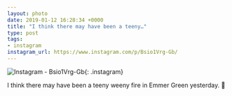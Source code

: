 ```yaml
---
layout: photo
date: 2019-01-12 16:28:34 +0000
title: "I think there may have been a teeny…"
type: post
tags:
- instagram
instagram_url: https://www.instagram.com/p/Bsio1Vrg-Gb/
---
```


![Instagram - Bsio1Vrg-Gb](https://colinseymour.co.uk/img/Bsio1Vrg-Gb.jpg){: .instagram}

I think there may have been a teeny weeny fire in Emmer Green yesterday. 🤣
